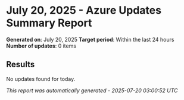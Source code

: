 # July 20, 2025 - Azure Updates Summary Report

**Generated on**: July 20, 2025
**Target period**: Within the last 24 hours
**Number of updates**: 0 items

## Results

No updates found for today.


*This report was automatically generated - 2025-07-20 03:00:52 UTC*